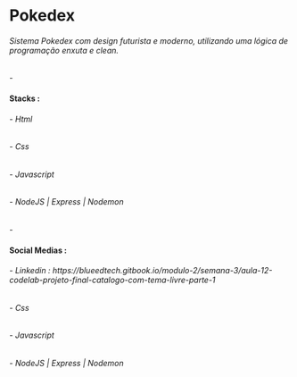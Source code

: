 # Pokedex
<h6>Sistema Pokedex com design futurista e moderno, utilizando uma lógica de programação enxuta e clean.</h6>
-
<h4>Stacks :</h4>
<h6>- Html</h6>
<h6>- Css</h6>
<h6>- Javascript</h6>
<h6>- NodeJS | Express | Nodemon</h6>
-
<h4>Social Medias :</h4>
<h6>- Linkedin : <a>https://blueedtech.gitbook.io/modulo-2/semana-3/aula-12-codelab-projeto-final-catalogo-com-tema-livre-parte-1</a></h6>
<h6>- Css</h6>
<h6>- Javascript</h6>
<h6>- NodeJS | Express | Nodemon</h6>
